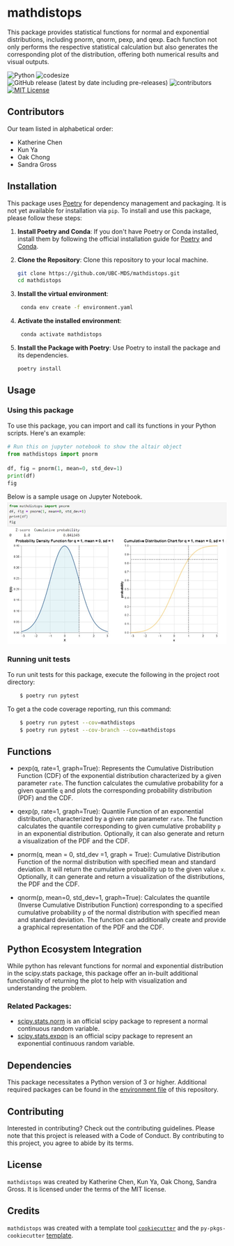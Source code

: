 # mathdistops

This package provides statistical functions for normal and exponential distributions, including pnorm, qnorm, pexp, and qexp. Each function not only performs the respective statistical calculation but also generates the corresponding plot of the distribution, offering both numerical results and visual outputs.

![Python](https://img.shields.io/badge/language-Python-red.svg)
![codesize](https://img.shields.io/github/languages/code-size/UBC-MDS/MathDistOps)
![GitHub release (latest by date including pre-releases)](https://img.shields.io/github/v/release/UBC-MDS/MathDistOps?include_prereleases)
![contributors](https://img.shields.io/github/contributors/UBC-MDS/MathDistOps)
[![MIT License](https://img.shields.io/badge/License-MIT-informational?style=flat-square)](LICENSE-MIT)

## Contributors
Our team listed in alphabetical order:
- Katherine Chen
- Kun Ya
- Oak Chong
- Sandra Gross

## Installation
This package uses [Poetry](https://python-poetry.org/) for dependency management and packaging. It is not yet available for installation via `pip`. To install and use this package, please follow these steps:

1. **Install Poetry and Conda**: If you don't have Poetry or Conda installed, install them by following the official installation guide for [Poetry](https://python-poetry.org/docs/#installation) and [Conda](https://conda.io/projects/conda/en/latest/user-guide/install/index.html).

2. **Clone the Repository**: Clone this repository to your local machine.

    ```bash
    git clone https://github.com/UBC-MDS/mathdistops.git
    cd mathdistops
    ```
3. **Install the virtual environment**:

   ```bash
    conda env create -f environment.yaml
    ```
4. **Activate the installed environment**:

   ```bash
    conda activate mathdistops
   ```

5. **Install the Package with Poetry**: Use Poetry to install the package and its dependencies.

    ```bash
    poetry install
    ```

## Usage

### Using this package

To use this package, you can import and call its functions in your Python scripts. Here's an example:

```python
# Run this on jupyter notebook to show the altair object
from mathdistops import pnorm

df, fig = pnorm(1, mean=0, std_dev=1)
print(df)
fig
```
Below is a sample usage on Jupyter Notebook. 
![Sample Usage](https://github.com/UBC-MDS/mathdistops/blob/main/img/usage_sample.jpg)

### Running unit tests

To run unit tests for this package, execute the following in the project root directory: 

```bash
    $ poetry run pytest
```

To get a the code coverage reporting, run this command:

```bash
    $ poetry run pytest --cov=mathdistops
    $ poetry run pytest --cov-branch --cov=mathdistops
```


## Functions
- pexp(q, rate=1, graph=True): Represents the Cumulative Distribution Function (CDF) of the exponential distribution characterized by a given parameter `rate`. The function calculates the cumulative probability for a given quantile `q` and plots the corresponding probability distribution (PDF) and the CDF. 

- qexp(p, rate=1, graph=True): Quantile Function of an exponential distribution, characterized by a given rate parameter `rate`. The function calculates the quantile corresponding to given cumulative probability `p` in an exponential distribution. Optionally, it can also generate and return a visualization of the PDF and the CDF.

- pnorm(q, mean = 0, std_dev =1, graph = True): Cumulative Distribution Function of the normal distribution with specified mean and standard deviation. It will return the cumulative probability up to the given value `x`. Optionally, it can generate and return a visualization of the distributions, the PDF and the CDF. 

- qnorm(p, mean=0, std_dev=1, graph=True): Calculates the quantile (Inverse Cumulative Distribution Function) corresponding to a specified cumulative probability `p` of the normal distribution with specified mean and standard deviation. The function can additionally create and provide a graphical representation of the PDF and the CDF.

## Python Ecosystem Integration
While python has relevant functions for normal and exponential distribution in the scipy.stats package, this package offer an in-built additional functionality of returning the plot to help with visualization and understanding the problem. 

### Related Packages:
- [scipy.stats.norm](https://docs.scipy.org/doc/scipy/reference/generated/scipy.stats.norm.html) is an official scipy package to represent a normal continuous random variable.
- [scipy.stats.expon](https://docs.scipy.org/doc/scipy/reference/generated/scipy.stats.expon.html) is an official scipy package to represent an exponential continuous random variable.

## Dependencies

This package necessitates a Python version of 3 or higher. Additional required packages can be found in the [environment file](https://github.com/UBC-MDS/mathdistops/blob/main/environment.yaml) of this repository.

## Contributing

Interested in contributing? Check out the contributing guidelines. Please note that this project is released with a Code of Conduct. By contributing to this project, you agree to abide by its terms.

## License

`mathdistops` was created by Katherine Chen, Kun Ya, Oak Chong, Sandra Gross. It is licensed under the terms of the MIT license.

## Credits

`mathdistops` was created with a template tool [`cookiecutter`](https://cookiecutter.readthedocs.io/en/latest/) and the `py-pkgs-cookiecutter` [template](https://github.com/py-pkgs/py-pkgs-cookiecutter).
